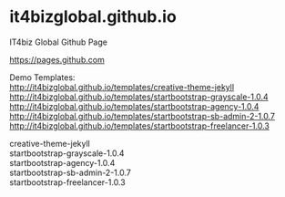 # it4bizglobal.github.io
IT4biz Global Github Page


https://pages.github.com<BR>


Demo Templates:<BR>
http://it4bizglobal.github.io/templates/creative-theme-jekyll<BR>
http://it4bizglobal.github.io/templates/startbootstrap-grayscale-1.0.4<BR>
http://it4bizglobal.github.io/templates/startbootstrap-agency-1.0.4<BR>
http://it4bizglobal.github.io/templates/startbootstrap-sb-admin-2-1.0.7<BR>
http://it4bizglobal.github.io/templates/startbootstrap-freelancer-1.0.3<BR>

creative-theme-jekyll		<BR>
startbootstrap-grayscale-1.0.4 <BR>
startbootstrap-agency-1.0.4	 <BR>
startbootstrap-sb-admin-2-1.0.7 <BR>
startbootstrap-freelancer-1.0.3 <BR>
